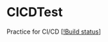 # CICDTest
Practice for CI/CD
[[!Build status](https://build.appcenter.ms/v0.1/apps/e765b734-05ce-4c57-8313-200a8be63190/branches/dev/badge)]

